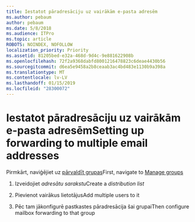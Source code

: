 ```yaml
---
title: Iestatot pāradresāciju uz vairākām e-pasta adresēm
ms.author: pebaum
author: pebaum
ms.date: 5/8/2018
ms.audience: ITPro
ms.topic: article
ROBOTS: NOINDEX, NOFOLLOW
localization_priority: Priority
ms.assetid: 81205bed-e32a-468d-9d4c-9e881622908b
ms.openlocfilehash: 72f2a9368dabfd8001216478823c6deae4430b56
ms.sourcegitcommit: d6ea5e9458a2b8ceaab3ac4bd483e1130b9a398a
ms.translationtype: MT
ms.contentlocale: lv-LV
ms.lasthandoff: 01/15/2019
ms.locfileid: "28300072"
---
```

# <a name="setting-up-forwarding-to-multiple-email-addresses"></a><span data-ttu-id="aba2e-102">Iestatot pāradresāciju uz vairākām e-pasta adresēm</span><span class="sxs-lookup"><span data-stu-id="aba2e-102">Setting up forwarding to multiple email addresses</span></span>

<span data-ttu-id="aba2e-103">Pirmkārt, naviģējiet uz [pārvaldīt grupas](https://portal.office.com/adminportal/home#/groups)</span><span class="sxs-lookup"><span data-stu-id="aba2e-103">First, navigate to [Manage groups](https://portal.office.com/adminportal/home#/groups)</span></span>
  
1. <span data-ttu-id="aba2e-104">Izveidojiet *adresātu sarakstu*</span><span class="sxs-lookup"><span data-stu-id="aba2e-104">Create a  *distribution list*</span></span> 
    
2. <span data-ttu-id="aba2e-105">Pievienot vairākus lietotājus</span><span class="sxs-lookup"><span data-stu-id="aba2e-105">Add multiple users to it</span></span>
    
3. <span data-ttu-id="aba2e-106">Pēc tam jākonfigurē pastkastes pāradresācija šai grupai</span><span class="sxs-lookup"><span data-stu-id="aba2e-106">Then configure mailbox forwarding to that group</span></span>
    

